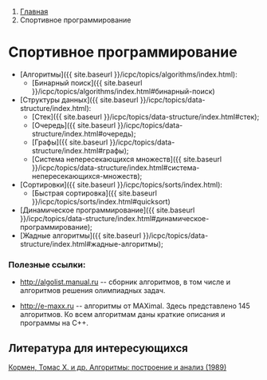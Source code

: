 <ol class="breadcrumb">
  <li class="breadcrumb-item"><a href="{{ site.baseurl }}">Главная</a></li>
  <li class="breadcrumb-item active">Спортивное программирование</li>
</ol>

# Спортивное программирование

* [Алгоритмы]({{ site.baseurl }}/icpc/topics/algorithms/index.html):
    * [Бинарный поиск]({{ site.baseurl }}/icpc/topics/algorithms/index.html#бинарный-поиск)
* [Структуры данных]({{ site.baseurl }}/icpc/topics/data-structure/index.html):
    * [Стек]({{ site.baseurl }}/icpc/topics/data-structure/index.html#стек);
    * [Очередь]({{ site.baseurl }}/icpc/topics/data-structure/index.html#очередь);
    * [Графы]({{ site.baseurl }}/icpc/topics/data-structure/index.html#графы);
    * [Cистема непересекающихся множеств]({{ site.baseurl }}/icpc/topics/data-structure/index.html#cистема-непересекающихся-множеств);
* [Сортировки]({{ site.baseurl }}/icpc/topics/sorts/index.html):
    * [Быстрая сортировка]({{ site.baseurl }}/icpc/topics/sorts/index.html#quicksort)
* [Динамическое программирование]({{ site.baseurl }}/icpc/topics/data-structure/index.html#динамическое-программирование);
* [Жадные алгоритмы]({{ site.baseurl }}/icpc/topics/data-structure/index.html#жадные-алгоритмы);

### Полезные ссылки:

* <http://algolist.manual.ru> -- сборник алгоритмов, в том числе и алгоритмов решения олимпиадных задач.

* <http://e-maxx.ru> -- алгоритмы от MAXimal. Здесь представлено 145 алгоритмов. Ко всем алгоритмам даны краткие описания и программы на C++.



## Литература для интересующихся
[Кормен, Томас X. и др. Алгоритмы: построение и анализ (1989)](https://lib.fbtuit.uz/assets/files/.-by.......z-lib.org.pdf) <!-- * https://rosvois.ru/upload/annual-report/algoritmyi-postroenie-i-analiz-3-e-izdanie.pdf -->
